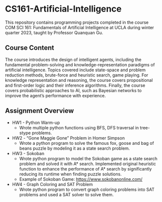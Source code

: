 # CS161-Artificial-Intelligence

This repository contains programming projects completed in the course COM SCI 161: Fundamentals of Artificial Intelligence at UCLA during winter quarter 2023, taught by Professor Quanquan Gu.

## Course Content
The course introduces the design of intelligent agents, including the fundamental problem-solving and knowledge-representation paradigms of artificial intelligence. Topics covered include state-space and problem reduction methods, brute-force and heuristic search, game playing. For knowledge representation and reasoning, the course covers propositional and first-order logic and their inference algorithms. Finally, the course covers probabilistic approaches to AI, such as Bayesian networks to improve the agent’s performance with experience.

## Assignment Overview
- HW1 - Python Warm-up
  - Wrote multiple python functions using BFS, DFS traversal in tree-stype problems.
- HW2 - “Gone Maggie Gone” Problem in Homer Simpson
  - Wrote a python program to solve the famous fox, goose and bag of beans puzzle by modeling it as a state search problem.
- HW3 - Sokoban
  - Wrote python program to model the Sokoban game as a state search problem and solved it with A* search. Implemented original heuristic function to enhance the performance of A* search by significantly reducing its runtime when finding puzzle solutions.
  - Example of Sokoban Game: https://www.sokobanonline.com/
- HW4 - Graph Coloring and SAT Problem
  - Wrote python program to convert graph coloring problems into SAT problems and used a SAT solver to solve them.
